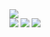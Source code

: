 <img src="https://sun9-75.userapi.com/BRg49xQ2cmWIvvQ_i-TxZCjpGxtX-gFCAuhwBg/PHExZHBL02s.jpg"/>
<br/>
<img src="https://sun9-32.userapi.com/qcjAZZHJnXpCHKD6AfBYxsx3rvLHKuwQTURUhQ/cHc4zboO1Bg.jpg"/>

<img src="https://sun9-14.userapi.com/hO_bveKo91MduzV7eKE5i_lEaC3AEOEyBjibow/x9hMVNL15oY.jpg"/>

<img src="https://sun9-48.userapi.com/gSDMD6FMPLekitITur3Uq3mwyzh2QbfiiEVkTg/4FYRWxW2mW8.jpg"/>
